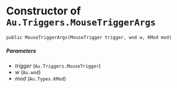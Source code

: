 # Constructor of `Au.Triggers.MouseTriggerArgs`

```
public MouseTriggerArgs(MouseTrigger trigger, wnd w, KMod mod)
```

##### Parameters

- *trigger*  (`Au.Triggers.MouseTrigger`)
- *w*  (`Au.wnd`)
- *mod*  (`Au.Types.KMod`)